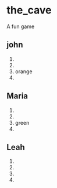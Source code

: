 # the_cave
A fun game

## john

1.
2.
3. orange
4.

## Maria

1.
2.
3. green 
4.

## Leah

1.
2.
3.
4.



